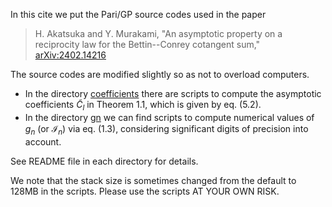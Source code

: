 In this cite we put the Pari/GP source codes used in the paper

> H. Akatsuka and Y. Murakami, "An asymptotic property on a reciprocity law for the Bettin--Conrey cotangent sum," 
> [arXiv:2402.14216](https://arxiv.org/abs/2402.14216)

The source codes are modified slightly so as not to overload computers.

* In the directory [coefficients](https://github.com/YuyaMurakamiMath/Bettin-Conrey_cot_sum/tree/main/gpprogram/coefficients) there are scripts to compute the asymptotic coefficients
$\widetilde{C}_l$ in Theorem 1.1, which is given by eq. (5.2).
* In the directory [gn](https://github.com/YuyaMurakamiMath/Bettin-Conrey_cot_sum/tree/main/gpprogram/gn) we can find scripts to compute numerical values of $g_n$ (or $\mathcal{I}_n$) via eq. (1.3), considering significant digits of precision into account.

See README file in each directory for details.

We note that the stack size is sometimes changed from the default to 128MB in the scripts.
Please use the scripts AT YOUR OWN RISK.

